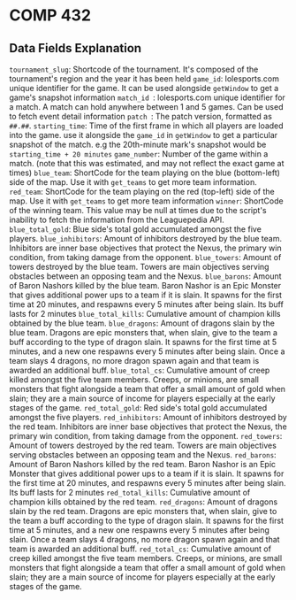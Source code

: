 # COMP 432

## Data Fields Explanation

`tournament_slug`: Shortcode of the tournament. It's composed of the tournament's region and the year it has been held
`game_id`: lolesports.com unique identifier for the game. It can be used alongside `getWindow` to get a game's snapshot information
`match_id `: lolesports.com unique identifier for a match. A match can hold anywhere between 1 and 5 games. Can be used to fetch event detail information
`patch `: The patch version, formatted as `##.##`.
`starting_time`: Time of the first frame in which all players are loaded into the game. use it alongside the `game_id` in `getWindow` to get a particular snapshot of the match. e.g the 20th-minute mark's snapshot would be `starting_time + 20 minutes`
`game_number`: Number of the game within a match. (note that this was estimated, and may not reflect the exact game at times)
`blue_team`: ShortCode for the team playing on the blue (bottom-left) side of the map. Use it with `get_teams` to get more team information.
`red_team`:  ShortCode for the team playing on the red (top-left) side of the map. Use it with `get_teams` to get more team information
`winner`: ShortCode of the winning team. This value may be null at times due to the script's inability to fetch the information from the Leaguepedia API.
`blue_total_gold`: Blue side's total gold accumulated amongst the five players.
`blue_inhibitors`: Amount of inhibitors destroyed by the blue team. Inhibitors are inner base objectives that protect the Nexus, the primary win condition, from taking damage from the opponent.
`blue_towers`: Amount of towers destroyed by the blue team. Towers are main objectives serving obstacles between an opposing team and the Nexus.
`blue_barons`: Amount of Baron Nashors killed by the blue team. Baron Nashor is an Epic Monster that gives additional power ups to a team if it is slain. It spawns for the first time at 20 minutes, and respawns every 5 minutes after being slain. Its buff lasts for 2 minutes
`blue_total_kills`: Cumulative amount of champion kills obtained by the blue team.
`blue_dragons`: Amount of dragons slain by the blue team. Dragons are epic monsters that, when slain, give to the team a buff according to the type of dragon slain. It spawns for the first time at 5 minutes, and a new one respawns every 5 minutes after being slain. Once a team slays 4 dragons, no more dragon spawn again and that team is awarded an additional buff.
`blue_total_cs`: Cumulative amount of creep killed amongst the five team members. Creeps, or minions, are small monsters that fight alongside a team that offer a small amount of gold when slain; they are a main source of income for players especially at the early stages of the game.
`red_total_gold`: Red side's total gold accumulated amongst the five players.
`red_inhibitors`: Amount of inhibitors destroyed by the red team. Inhibitors are inner base objectives that protect the Nexus, the primary win condition, from taking damage from the opponent.
`red_towers`: Amount of towers destroyed by the red team. Towers are main objectives serving obstacles between an opposing team and the Nexus.
`red_barons`: Amount of Baron Nashors killed by the red team. Baron Nashor is an Epic Monster that gives additional power ups to a team if it is slain. It spawns for the first time at 20 minutes, and respawns every 5 minutes after being slain. Its buff lasts for 2 minutes
`red_total_kills`: Cumulative amount of champion kills obtained by the red team.
`red_dragons`: Amount of dragons slain by the red team. Dragons are epic monsters that, when slain, give to the team a buff according to the type of dragon slain. It spawns for the first time at 5 minutes, and a new one respawns every 5 minutes after being slain. Once a team slays 4 dragons, no more dragon spawn again and that team is awarded an additional buff.
`red_total_cs`: Cumulative amount of creep killed amongst the five team members. Creeps, or minions, are small monsters that fight alongside a team that offer a small amount of gold when slain; they are a main source of income for players especially at the early stages of the game.